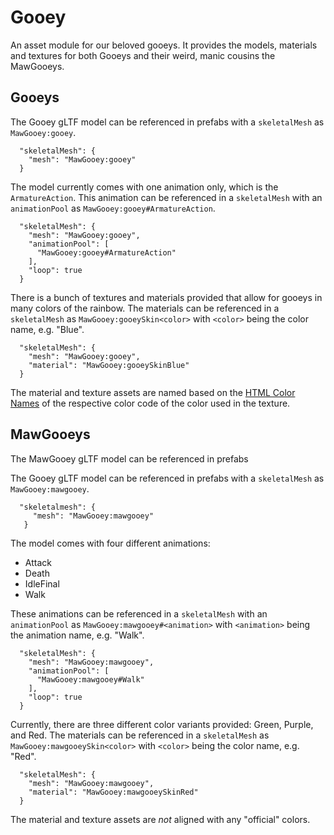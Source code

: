 # Gooey

An asset module for our beloved gooeys.
It provides the models, materials and textures for both Gooeys and their weird, manic cousins the MawGooeys.

## Gooeys

The Gooey gLTF model can be referenced in prefabs with a `skeletalMesh` as `MawGooey:gooey`.
```json5
  "skeletalMesh": {
    "mesh": "MawGooey:gooey"
  }
```

The model currently comes with one animation only, which is the `ArmatureAction`.
This animation can be referenced in a `skeletalMesh` with an `animationPool` as `MawGooey:gooey#ArmatureAction`.
```json5
  "skeletalMesh": {
    "mesh": "MawGooey:gooey",
    "animationPool": [
      "MawGooey:gooey#ArmatureAction"
    ],
    "loop": true
  }
```

There is a bunch of textures and materials provided that allow for gooeys in many colors of the rainbow.
The materials can be referenced in a `skeletalMesh` as `MawGooey:gooeySkin<color>` with `<color>` being the color name, e.g. "Blue".
```json5
  "skeletalMesh": {
    "mesh": "MawGooey:gooey",
    "material": "MawGooey:gooeySkinBlue"
  }
```

The material and texture assets are named based on the [HTML Color Names](https://htmlcolorcodes.com/color-names/) of the respective color code of the color used in the texture.



## MawGooeys

The MawGooey gLTF model can be referenced in prefabs 

The Gooey gLTF model can be referenced in prefabs with a `skeletalMesh` as `MawGooey:mawgooey`.
```json5
  "skeletalmesh": {
     "mesh": "MawGooey:mawgooey"
   }
```

The model comes with four different animations:
- Attack
- Death
- IdleFinal
- Walk

These animations can be referenced in a `skeletalMesh` with an `animationPool` as `MawGooey:mawgooey#<animation>` with `<animation>` being the animation name, e.g. "Walk".
```json5
  "skeletalMesh": {
    "mesh": "MawGooey:mawgooey",
    "animationPool": [
      "MawGooey:mawgooey#Walk"
    ],
    "loop": true
  }
```

Currently, there are three different color variants provided: Green, Purple, and Red.
The materials can be referenced in a `skeletalMesh` as `MawGooey:mawgooeySkin<color>` with `<color>` being the color name, e.g. "Red".
```json5
  "skeletalMesh": {
    "mesh": "MawGooey:mawgooey",
    "material": "MawGooey:mawgooeySkinRed"
  }
```

The material and texture assets are _not_ aligned with any "official" colors.